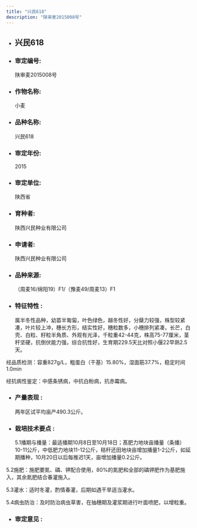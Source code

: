 ```yaml
---
title: "兴民618"
description: "陕审麦2015008号"
---
```

* ## 兴民618
* ###  审定编号:  
   陕审麦2015008号

*  ### 作物名称:  
   小麦

*   ###  品种名称: 
    兴民618

*   ### 审定年份: 
    2015

*   ### 审定单位:  
    陕西省

*   ### 育种者:  
    陕西兴民种业有限公司

*   ### 申请者:  
    陕西兴民种业有限公司

*   ### 品种来源:  
    （周麦16/绵阳19）F1/（豫麦49/周麦13）F1

*   ### 特征特性 : 
    属半冬性品种，幼苗半匍匐，叶色绿色，越冬性好，分蘖力较强，株型较紧凑，叶片较上冲，穗长方形，结实性好，穗粒数多，小穗排列紧凑，长芒，白壳、白粒、籽粒半角质、外观有光泽，千粒重42-44克，株高75-77厘米，茎秆坚硬，抗倒伏能力强，综合抗性好，生育期229.5天比对照小偃22早熟2.5天。
经品质检测：容重827g/L，粗蛋白（干基）15.80%，湿面筋37.7%，稳定时间1.0min
经抗病性鉴定：中感条锈病，中抗白粉病，抗赤霉病。


*   ### 产量表现 : 
    两年区试平均亩产490.3公斤。

*   ### 栽培技术要点 : 
    5.1播期与播量：最适播期10月8日至10月18日；髙肥力地块亩播量（条播）10-11公斤，中低肥力地块11-12公斤，秸秆还田地块亩增加播量1-2公斤，如延期播种，10月20日以后每推迟1天，亩增加播量0.2公斤。
5.2施肥：施肥要氮、磷、钾配合使用，80%的氮肥和全部的磷钾肥作为基肥施入，其余氮肥结合春灌施入。
5.3灌水：适时冬灌，酌情春灌，后期如遇干旱适当灌水。
5.4病虫防治：及时防治病虫草害，在抽穗期及灌浆期进行叶面喷肥，以增粒重。


*   ### 审定意见 : 
    
